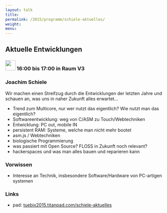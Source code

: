 ```yaml
---
layout: talk
title:
permalink: /2015/programm/schiele-aktuelles/
weight: 
menu:
---
```

## Aktuelle&nbsp;Entwicklungen

### <img height = "32" src="../../../images/talk.svg"> 16:00 bis 17:00 in Raum V3

### Joachim&nbsp;Schiele

Wir machen einen Streifzug durch die Entwicklungen der letzten Jahre und schauen an, was uns in naher Zukunft alles erwartet...

- Trend zum Multicore, nur wer nutzt das eigentlich? Wie nutzt man das
eigentlich?
- Softwareentwicklung: weg von C/ASM zu Touch/Webtechniken
- Entwicklung: PC out, mobile IN
- persistent RAM: Systeme, welche man nicht mehr bootet
- asm.js / Webtechniken
- biologische Programmierung
- was passiert mit Open Source? FLOSS in Zukunft noch relevant?
- hackerspaces und was man alles bauen und reparieren kann

### Vorwissen

- Interesse an Technik, insbesondere Software/Hardware von PC-artigen systemen

### Links

- pad: <a href="https://tuebix2015.titanpad.com/schiele-aktuelles" target="_blank">tuebix2015.titanpad.com/schiele-aktuelles</a>
